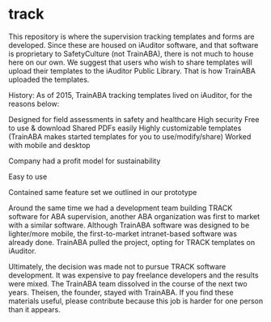# track
This repository is where the supervision tracking templates and forms are developed. Since these are housed on iAuditor software, and that software is proprietary to SafetyCulture (not TrainABA), there is not much to house here on our own. We suggest that users who wish to share templates will upload their templates to the iAuditor Public Library. That is how TrainABA uploaded the templates.

History: As of 2015, TrainABA tracking templates lived on iAuditor, for the reasons below:

Designed for field assessments in safety and healthcare
High security
Free to use & download
Shared PDFs easily
Highly customizable templates (TrainABA makes started templates for you to use/modify/share)
Worked with mobile and desktop

Company had a profit model for sustainability

Easy to use

Contained same feature set we outlined in our prototype

Around the same time we had a development team building TRACK software for ABA supervision, another ABA organization was first to market with a similar software. Although TrainABA software was designed to be lighter/more mobile, the first-to-market intranet-based software was already done. TrainABA pulled the project, opting for TRACK templates on iAuditor. 

Ultimately, the decision was made not to pursue TRACK software development. It was expensive to pay freelance developers and the results were mixed. The TrainABA team dissolved in the course of the next two years. Theisen, the founder, stayed with TrainABA. If you find these materials useful, please contribute because this job is harder for one person than it appears. 


